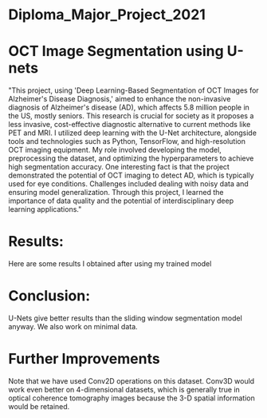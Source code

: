 # Diploma_Major_Project_2021
# OCT Image Segmentation using U-nets
"This project, using 'Deep Learning-Based Segmentation of OCT Images for Alzheimer's Disease Diagnosis,' aimed to enhance the non-invasive diagnosis of Alzheimer's disease (AD), which affects 5.8 million people in the US, mostly seniors. This research is crucial for society as it proposes a less invasive, cost-effective diagnostic alternative to current methods like PET and MRI. I utilized deep learning with the U-Net architecture, alongside tools and technologies such as Python, TensorFlow, and high-resolution OCT imaging equipment. My role involved developing the model, preprocessing the dataset, and optimizing the hyperparameters to achieve high segmentation accuracy. One interesting fact is that the project demonstrated the potential of OCT imaging to detect AD, which is typically used for eye conditions. Challenges included dealing with noisy data and ensuring model generalization. Through this project, I learned the importance of data quality and the potential of interdisciplinary deep learning applications."

# Results:
Here are some results I obtained after using my trained model



# Conclusion:

U-Nets give better results than the sliding window segmentation model anyway. We also work on minimal data.

# Further Improvements

Note that we have used Conv2D operations on this dataset. Conv3D would work even better on 4-dimensional datasets, which is generally true in optical coherence tomography images because the 3-D spatial information would be retained.
